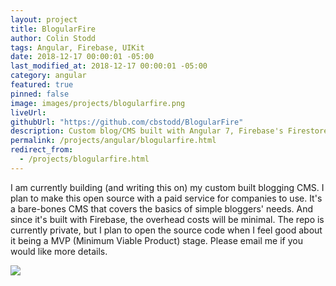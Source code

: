 ```yaml
---
layout: project
title: BlogularFire
author: Colin Stodd
tags: Angular, Firebase, UIKit
date: 2018-12-17 00:00:01 -05:00
last_modified_at: 2018-12-17 00:00:01 -05:00
category: angular
featured: true
pinned: false
image: images/projects/blogularfire.png
liveUrl:
githubUrl: "https://github.com/cbstodd/BlogularFire"
description: Custom blog/CMS built with Angular 7, Firebase's Firestore, Bootstrap 4, ngx-bootstrap and UIKit
permalink: /projects/angular/blogularfire.html
redirect_from:
  - /projects/blogularfire.html
---
```


I am currently building (and writing this on) my custom built blogging CMS. I plan to make this open source with a paid service for companies to use. It's a bare-bones CMS that covers the basics of simple bloggers' needs. And since it's built with Firebase, the overhead costs will be minimal. The repo is currently private, but I plan to open the source code when I feel good about it being a MVP (Minimum Viable Product) stage. Please email me if you would like more details.

<img src="{{ project.image }}" class="image fit">
